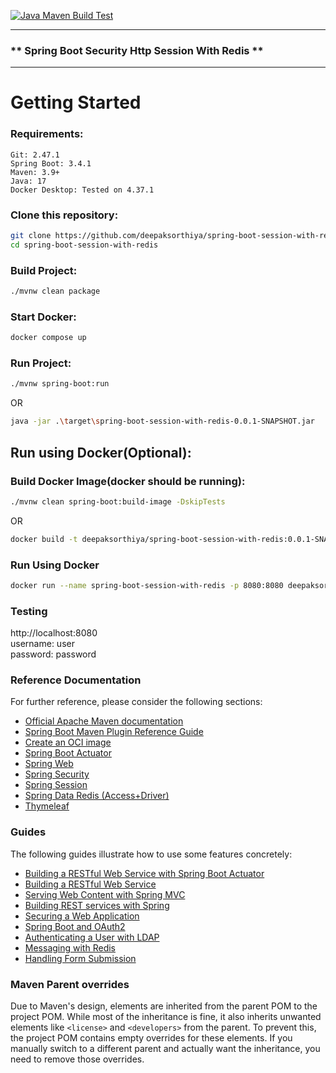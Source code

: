 [![Java Maven Build Test](https://github.com/deepaksorthiya/spring-boot-session-with-redis/actions/workflows/maven-build.yml/badge.svg)](https://github.com/deepaksorthiya/spring-boot-session-with-redis/actions/workflows/maven-build.yml)

---

### ** Spring Boot Security Http Session With Redis **

---

# Getting Started

### Requirements:

```
Git: 2.47.1
Spring Boot: 3.4.1
Maven: 3.9+
Java: 17
Docker Desktop: Tested on 4.37.1
```

### Clone this repository:

```bash
git clone https://github.com/deepaksorthiya/spring-boot-session-with-redis.git
cd spring-boot-session-with-redis
```

### Build Project:

```bash
./mvnw clean package
```

### Start Docker:

```bash
docker compose up
```

### Run Project:

```bash
./mvnw spring-boot:run
```

OR

```bash
java -jar .\target\spring-boot-session-with-redis-0.0.1-SNAPSHOT.jar
```

## Run using Docker(Optional):

### Build Docker Image(docker should be running):

```bash
./mvnw clean spring-boot:build-image -DskipTests
```

OR

```bash
docker build -t deepaksorthiya/spring-boot-session-with-redis:0.0.1-SNAPSHOT . 
```

### Run Using Docker

```bash
docker run --name spring-boot-session-with-redis -p 8080:8080 deepaksorthiya/spring-boot-session-with-redis:0.0.1-SNAPSHOT
```

### Testing

http://localhost:8080<br>
username: user</br>
password: password</br>

### Reference Documentation

For further reference, please consider the following sections:

* [Official Apache Maven documentation](https://maven.apache.org/guides/index.html)
* [Spring Boot Maven Plugin Reference Guide](https://docs.spring.io/spring-boot/maven-plugin/)
* [Create an OCI image](https://docs.spring.io/spring-boot/maven-plugin/build-image.html)
* [Spring Boot Actuator](https://docs.spring.io/spring-boot/reference/actuator/index.html)
* [Spring Web](https://docs.spring.io/spring-boot/reference/web/servlet.html)
* [Spring Security](https://docs.spring.io/spring-boot/reference/web/spring-security.html)
* [Spring Session](https://docs.spring.io/spring-session/reference/)
* [Spring Data Redis (Access+Driver)](https://docs.spring.io/spring-boot/reference/data/nosql.html#data.nosql.redis)
* [Thymeleaf](https://docs.spring.io/spring-boot/reference/web/servlet.html#web.servlet.spring-mvc.template-engines)

### Guides

The following guides illustrate how to use some features concretely:

* [Building a RESTful Web Service with Spring Boot Actuator](https://spring.io/guides/gs/actuator-service/)
* [Building a RESTful Web Service](https://spring.io/guides/gs/rest-service/)
* [Serving Web Content with Spring MVC](https://spring.io/guides/gs/serving-web-content/)
* [Building REST services with Spring](https://spring.io/guides/tutorials/rest/)
* [Securing a Web Application](https://spring.io/guides/gs/securing-web/)
* [Spring Boot and OAuth2](https://spring.io/guides/tutorials/spring-boot-oauth2/)
* [Authenticating a User with LDAP](https://spring.io/guides/gs/authenticating-ldap/)
* [Messaging with Redis](https://spring.io/guides/gs/messaging-redis/)
* [Handling Form Submission](https://spring.io/guides/gs/handling-form-submission/)

### Maven Parent overrides

Due to Maven's design, elements are inherited from the parent POM to the project POM.
While most of the inheritance is fine, it also inherits unwanted elements like `<license>` and `<developers>` from the
parent.
To prevent this, the project POM contains empty overrides for these elements.
If you manually switch to a different parent and actually want the inheritance, you need to remove those overrides.
